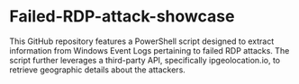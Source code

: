# Failed-RDP-attack-showcase
 This GitHub repository features a PowerShell script designed to extract information from Windows Event Logs pertaining to failed RDP attacks. The script further leverages a third-party API, specifically ipgeolocation.io, to retrieve geographic details about the attackers.
